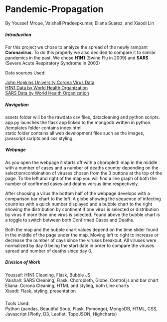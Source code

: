 # Pandemic-Propagation
By Youssef Mroue, Vaishall Pradeepkumar, Eliana Suarez, and Xiaodi Lin

##### Introduction
  For this project we chose to analyze the spread of the newly rampant **Coronavirus**. To do this properly we also decided to compare it to similar pandemics in the past. We chose **H1N1** (Swine Flu in 2009) and **SARS** (Severe Acute Respiratory Syndrome in 2003)

Data sources Used:

[John Hopkins University Corona Virus Data](https://github.com/CSSEGISandData/COVID-19/)  
[H1N1 Data by World Health Organization](https://www.kaggle.com/de5d5fe61fcaa6ad7a66/pandemic-2009-h1n1-swine-flu-influenza-a-dataset)  
[SARS Data by World Health Organization](https://www.who.int/csr/sars/country/table/en/)

##### Navigation
assets folder will be the rawdata csv files, datacleaning and python scripts.  
app.py launches the flask app linked to the mongodb written in python.  
/templates folder contains index.html  
static folder contains all web development files such as the images, javascript scripts and css styling.

##### Webpage
  As you open the webpage it starts off with a choropleth map in the middle with a number of cases and a number of deaths counter depending on the selection/combination of viruses chosen from the 3 buttons at the top of the page. To the left and right of the map you will find a line graph of both the number of confirmed cases and deaths versus time respectively.  

  After choosing a virus the bottom half of the webpage develops with a comparison bar chart to the left. A globe showing the sequence of infecting countries with a quick number displayed and a bubble chart to the right showing the distribution by continent if one virus is selected or distribution by virus if more than one virus is selected. Found above the bubble chart is a toggle to switch between both Confirmed Cases and Deaths.  

  Both the map and the bubble chart values depend on the time slider found in the middle of the page under the map. Moving left to right to increase or decrease the number of days since the viruses breakout. All viruses were normalized by day 0 being the start date in order to compare the viruses spread and number of deaths since day 0.  
  
##### Division of Work
Youssef: H1N1 Cleaning, Flask, Bubble JS  
Vaishall: SARS Cleaning, Flask, Choropleth, Globe, Control.js and bar chart  
Eliana: Corona Cleaning, HTML and styling, both Line charts  
Xiaodi: Flask, styling, presentation  


#####
Tools Used:  
Python (pandas, Beautiful Soup, Flask, Pymongo), MongoDB, HTML, CSS, Javascript (Plotly, D3, Leaflet, TopoJSON, Highcharts)
